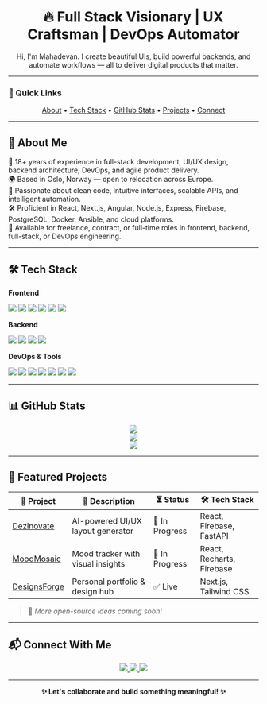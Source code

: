 <h1 align="center">🔥 Full Stack Visionary | UX Craftsman | DevOps Automator</h1>

<p align="center">
Hi, I'm Mahadevan. I create beautiful UIs, build powerful backends, and automate workflows — all to deliver digital products that matter.
</p>

---

### 📌 Quick Links

<p align="center">
  <a href="#-about-me">About</a> • 
  <a href="#-tech-stack">Tech Stack</a> • 
  <a href="#-github-stats">GitHub Stats</a> • 
  <a href="#-featured-projects">Projects</a> • 
  <a href="#-connect-with-me">Connect</a>
</p>

---

## 📖 About Me

💼 18+ years of experience in full-stack development, UI/UX design, backend architecture, DevOps, and agile product delivery.  
🌍 Based in Oslo, Norway — open to relocation across Europe.  
🚀 Passionate about clean code, intuitive interfaces, scalable APIs, and intelligent automation.  
🛠 Proficient in React, Next.js, Angular, Node.js, Express, Firebase, PostgreSQL, Docker, Ansible, and cloud platforms.  
🎯 Available for freelance, contract, or full-time roles in frontend, backend, full-stack, or DevOps engineering.



---

## 🛠 Tech Stack

**Frontend**
<p>
  <img src="https://img.shields.io/badge/React-20232a?style=for-the-badge&logo=react" />
  <img src="https://img.shields.io/badge/Next.js-000000?style=for-the-badge&logo=next.js" />
  <img src="https://img.shields.io/badge/Angular-DD0031?style=for-the-badge&logo=angular&logoColor=white" />
  <img src="https://img.shields.io/badge/Vue.js-42b883?style=for-the-badge&logo=vue.js&logoColor=white" />
  <img src="https://img.shields.io/badge/Tailwind-06B6D4?style=for-the-badge&logo=tailwindcss" />
  <img src="https://img.shields.io/badge/Figma-F24E1E?style=for-the-badge&logo=figma" />
</p>

**Backend**
<p>
  <img src="https://img.shields.io/badge/Node.js-3C873A?style=for-the-badge&logo=nodedotjs" />
  <img src="https://img.shields.io/badge/Express.js-000000?style=for-the-badge&logo=express" />
  <img src="https://img.shields.io/badge/Firebase-FFCA28?style=for-the-badge&logo=firebase" />
  <img src="https://img.shields.io/badge/PostgreSQL-336791?style=for-the-badge&logo=postgresql" />
</p>

**DevOps & Tools**
<p>
  <img src="https://img.shields.io/badge/GitHub-181717?style=for-the-badge&logo=github" />
  <img src="https://img.shields.io/badge/Azure DevOps-0078D7?style=for-the-badge&logo=azuredevops" />
  <img src="https://img.shields.io/badge/Docker-2496ED?style=for-the-badge&logo=docker" />
  <img src="https://img.shields.io/badge/Ansible-EE0000?style=for-the-badge&logo=ansible&logoColor=white" />
  <img src="https://img.shields.io/badge/Postman-FF6C37?style=for-the-badge&logo=postman&logoColor=white" />
  <img src="https://img.shields.io/badge/Vercel-000000?style=for-the-badge&logo=vercel&logoColor=white" />
  <img src="https://img.shields.io/badge/VS Code-007ACC?style=for-the-badge&logo=visualstudiocode" />
</p>

---

## 📊 GitHub Stats

<p align="center">
  <img src="https://github-readme-stats.vercel.app/api?username=karthic2914&show_icons=true&theme=tokyonight" />
  <br/>
  <img src="https://streak-stats.demolab.com/?user=karthic2914&theme=tokyonight" />
  <br/>
  <img src="https://github-readme-stats.vercel.app/api/top-langs/?username=karthic2914&layout=compact&theme=tokyonight" />
</p>

---

## 🚀 Featured Projects

| 💼 Project | 📝 Description | ⏳ Status | 🛠 Tech Stack |
|-----------|----------------|-----------|----------------|
| [Dezinovate](https://github.com/karthic2914/dezinovate) | AI-powered UI/UX layout generator | 🚧 In Progress | React, Firebase, FastAPI |
| [MoodMosaic](https://github.com/karthic2914/moodmosaic) | Mood tracker with visual insights | 🚧 In Progress | React, Recharts, Firebase |
| [DesignsForge](https://www.designsforge.com) | Personal portfolio & design hub | ✅ Live | Next.js, Tailwind CSS |

> 🧠 *More open-source ideas coming soon!*

---

## 📬 Connect With Me

<p align="center">
  <a href="https://www.linkedin.com/in/skmahadevan">
    <img src="https://img.shields.io/badge/LinkedIn-0077B5?style=for-the-badge&logo=linkedin&logoColor=white" />
  </a>
  <a href="mailto:karthic2914@gmail.com">
    <img src="https://img.shields.io/badge/Gmail-D14836?style=for-the-badge&logo=gmail&logoColor=white" />
  </a>
  <a href="https://www.devndespro.com">
    <img src="https://img.shields.io/badge/Portfolio-000?style=for-the-badge&logo=vercel" />
  </a>
</p>

---

<p align="center">
  <b>✨ Let's collaborate and build something meaningful! ✨</b>
</p>
